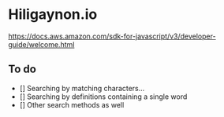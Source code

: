 # Hiligaynon.io
https://docs.aws.amazon.com/sdk-for-javascript/v3/developer-guide/welcome.html

## To do
- [] Searching by matching characters...
- [] Searching by definitions containing a single word
- [] Other search methods as well
